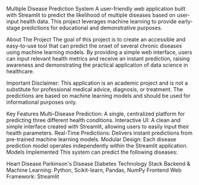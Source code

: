 Multiple Disease Prediction System
A user-friendly web application built with Streamlit to predict the likelihood of multiple diseases based on user-input health data. This project leverages machine learning to provide early-stage predictions for educational and demonstrative purposes.

About The Project
The goal of this project is to create an accessible and easy-to-use tool that can predict the onset of several chronic diseases using machine learning models. By providing a simple web interface, users can input relevant health metrics and receive an instant prediction, raising awareness and demonstrating the practical application of data science in healthcare.

Important Disclaimer: This application is an academic project and is not a substitute for professional medical advice, diagnosis, or treatment. The predictions are based on machine learning models and should be used for informational purposes only.

Key Features
Multi-Disease Prediction: A single, centralized platform for predicting three different health conditions.
Interactive UI: A clean and simple interface created with Streamlit, allowing users to easily input their health parameters.
Real-Time Predictions: Delivers instant predictions from pre-trained machine learning models.
Modular Design: Each disease prediction model operates independently within the Streamlit application.
Models Implemented
This system can predict the following diseases:

Heart Disease
Parkinson's Disease
Diabetes
Technology Stack
Backend & Machine Learning: Python, Scikit-learn, Pandas, NumPy
Frontend Web Framework: Streamlit
